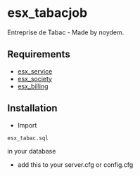 # esx_tabacjob
Entreprise de Tabac - Made by noydem.

## Requirements 

* [esx_service](https://github.com/ESX-ORG/esx_service)
* [esx_society](https://github.com/ESX-ORG/esx_society)
* [esx_billing](https://github.com/ESX-ORG/esx_billing)

## Installation 
* Import
```
esx_tabac.sql
```
in your database

* add this to your server.cfg or config.cfg

